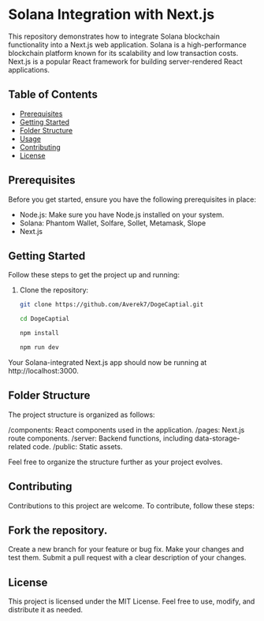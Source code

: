 # Solana Integration with Next.js

This repository demonstrates how to integrate Solana blockchain functionality into a Next.js web application. Solana is a high-performance blockchain platform known for its scalability and low transaction costs. Next.js is a popular React framework for building server-rendered React applications.

## Table of Contents

- [Prerequisites](#prerequisites)
- [Getting Started](#getting-started)
- [Folder Structure](#folder-structure)
- [Usage](#usage)
- [Contributing](#contributing)
- [License](#license)

## Prerequisites

Before you get started, ensure you have the following prerequisites in place:

- Node.js: Make sure you have Node.js installed on your system.
- Solana: Phantom Wallet, Solfare, Sollet, Metamask, Slope
- Next.js

## Getting Started

Follow these steps to get the project up and running:

1. Clone the repository:

   ```bash
   git clone https://github.com/Averek7/DogeCaptial.git

   cd DogeCaptial

   npm install

   npm run dev
   
Your Solana-integrated Next.js app should now be running at http://localhost:3000.

## Folder Structure
The project structure is organized as follows:

/components: React components used in the application.
/pages: Next.js route components.
/server: Backend functions, including data-storage-related code.
/public: Static assets.

Feel free to organize the structure further as your project evolves.

## Contributing
Contributions to this project are welcome. To contribute, follow these steps:

## Fork the repository.
Create a new branch for your feature or bug fix.
Make your changes and test them.
Submit a pull request with a clear description of your changes.

## License
This project is licensed under the MIT License. Feel free to use, modify, and distribute it as needed.

